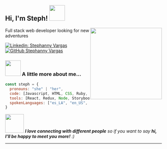 <h2> Hi, I'm Steph! <img src="https://media.giphy.com/media/mGcNjsfWAjY5AEZNw6/giphy.gif" width="50"></h2>
<img align='right' src="https://media.giphy.com/media/ieyl9zmCjO4b4t6qoY/giphy.gif" width="230">
<p>Full stack web developer looking for new adventures</p>

[![Linkedin: Stephanny Vargas](https://img.shields.io/badge/-stephannyvargas-blue?style=flat-square&logo=Linkedin&logoColor=white&link=https://www.linkedin.com/in/stephannyvargas/)](https://www.linkedin.com/in/thaianebraga/)
[![GitHub Stephanny Vargas](https://img.shields.io/github/followers/stephv729?label=follow&style=social)](https://github.com/stephv729)


### <img src="https://media.giphy.com/media/VgCDAzcKvsR6OM0uWg/giphy.gif" width="50"> A little more about me...  

```javascript
const steph = {
  pronouns: "she" | "her",
  code: [Javascript, HTML, CSS, Ruby, Python],
  tools: [React, Redux, Node, Storybook, Styled-Components, Jest, Rails],
  spokenLanguages: ["es_LA", "en_US", "it_IT"]
}
```

<img src="https://media.giphy.com/media/LnQjpWaON8nhr21vNW/giphy.gif" width="60"> <em><b>I love connecting with different people</b> so if you want to say <b>hi, I'll be happy to meet you more!</b> :)</em>

---
